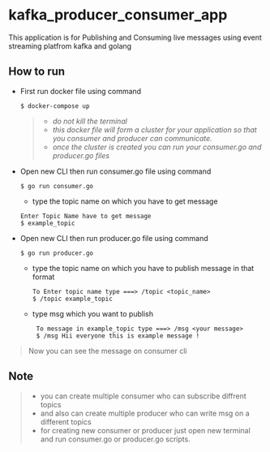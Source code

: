 # kafka_producer_consumer_app
This application is for Publishing and Consuming live messages using event streaming platfrom kafka and golang

## How to run 
  - First run docker file using command 
    ```
    $ docker-compose up
    ```
      > - *do not kill the terminal*
      > - *this docker file will form a cluster for your application so that you consumer and producer can communicate.*
      > - *once the cluster is created you can run your consumer.go and producer.go files* 
      
      
  - Open new CLI then run consumer.go file using command
    ```
    $ go run consumer.go
    ```
      - type the topic name on which you have to get message
      ```
      Enter Topic Name have to get message
      $ example_topic
      ```
  - Open new CLI then run producer.go file using command
    ```
    $ go run producer.go
    ```
      - type the topic name on which you have to publish message in that format
        ```
        To Enter topic name type ===> /topic <topic_name>
        $ /topic example_topic
        ```
      - type msg which you want to publish
        ```
         To message in example_topic type ===> /msg <your message>
         $ /msg Hii everyone this is example message !
        ```
     
  > Now you can see the message on consumer cli
## Note
  > - you can create multiple consumer who can subscribe diffrent topics 
  > - and also can create multiple producer who can write msg on a different topics
  > - for creating new consumer or producer just open new terminal and run consumer.go or producer.go scripts. 
  

    
